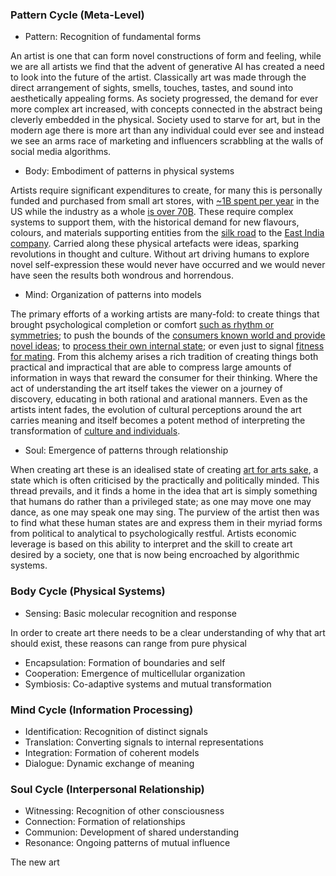 

### Pattern Cycle (Meta-Level)
- Pattern: Recognition of fundamental forms

An artist is one that can form novel constructions of form and feeling, while we are all artists we find that the advent of generative AI has created a need to look into the future of the artist. Classically art was made through the direct arrangement of sights, smells, touches, tastes, and sound into aesthetically appealing forms. As society progressed, the demand for ever more complex art increased, with concepts connected in the abstract being cleverly embedded in the physical. Society used to starve for art, but in the modern age there is more art than any individual could ever see and instead we see an arms race of marketing and influencers scrabbling at the walls of social media algorithms.

- Body: Embodiment of patterns in physical systems

Artists require significant expenditures to create, for many this is personally funded and purchased from small art stores, with [~1B spent per year](https://www.ibisworld.com/united-states/industry/art-supply-stores/4387/) in the US while the industry as a whole [is over 70B](https://www.artbasel.com/stories/key-findings-art-market-report-2023?lang=en). These require complex systems to support them, with the historical demand for new flavours, colours, and materials supporting entities from the [silk road](https://www.goodreads.com/book/show/25812847-the-silk-roads) to the [East India company](https://www.cambridge.org/core/books/business-of-empire/7818C058283778F7A068DC347A10215D). Carried along these physical artefacts were ideas, sparking revolutions in thought and culture. Without art driving humans to explore novel self-expression these would never have occurred and we would never have seen the results both wondrous and horrendous.

- Mind: Organization of patterns into models

The primary efforts of a working artists are many-fold: to create things that brought psychological completion or comfort [such as rhythm or symmetries](https://www.nature.com/articles/s41562-023-01800-9); to push the bounds of the [consumers known world and provide novel ideas](https://books.google.com/books/about/The_Prehistory_of_the_Mind.html?id=jT2QQgAACAAJ); to [process their own internal state](https://books.google.com/books?id=vzUuna6LPBIC); or even just to signal [fitness for mating]([https://doi.org/10.1093/oxfordhb/9780199279456.003.0041](https://doi.org/10.1093/oxfordhb/9780199279456.003.0041)). From this alchemy arises a rich tradition of creating things both practical and impractical that are able to compress large amounts of information in ways that reward the consumer for their thinking. Where the act of understanding the art itself takes the viewer on a journey of discovery, educating in both rational and arational manners. Even as the artists intent fades, the evolution of cultural perceptions around the art carries meaning and itself becomes a potent method of interpreting the transformation of [culture and individuals](https://pmc.ncbi.nlm.nih.gov/articles/PMC4168670/). 

- Soul: Emergence of patterns through relationship

When creating art these is an idealised state of creating [art for arts sake](https://www.jstor.org/stable/27534322), a state which is often criticised by the practically and politically minded. This thread prevails, and it finds a home in the idea that art is simply something that humans do rather than a privileged state; as one may move one may dance, as one may speak one may sing. The purview of the artist then was to find what these human states are and express them in their myriad forms from political to analytical to psychologically restful. Artists economic leverage is based on this ability to interpret and the skill to create art desired by a society, one that is now being encroached by algorithmic systems.

### Body Cycle (Physical Systems)
- Sensing: Basic molecular recognition and response

In order to create art there needs to be a clear understanding of why that art should exist, these reasons can range from pure physical 

- Encapsulation: Formation of boundaries and self
- Cooperation: Emergence of multicellular organization
- Symbiosis: Co-adaptive systems and mutual transformation

### Mind Cycle (Information Processing)
- Identification: Recognition of distinct signals
- Translation: Converting signals to internal representations
- Integration: Formation of coherent models
- Dialogue: Dynamic exchange of meaning

### Soul Cycle (Interpersonal Relationship)
- Witnessing: Recognition of other consciousness
- Connection: Formation of relationships
- Communion: Development of shared understanding
- Resonance: Ongoing patterns of mutual influence


The new art
